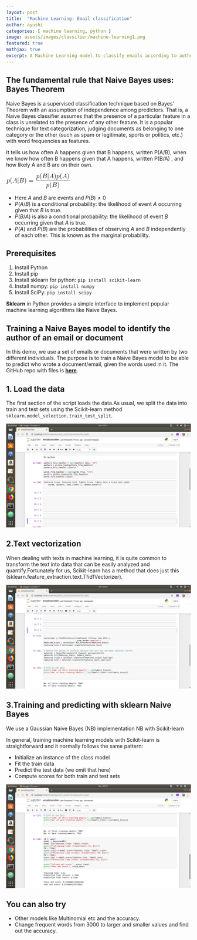 ```yaml
---
layout: post
title:  "Machine Learning: Email classification"
author: ayushi
categories: [ machine learning, python ]
image: assets/images/classifier/machine-learning1.png
featured: true
mathjax: true
excerpt: A Machine Learning model to classify emails according to author names using Naive Bayes Classifier
---
```

## The fundamental rule that Naive Bayes uses: Bayes Theorem
Naive Bayes is a supervised classification technique based on Bayes' Theorem with an assumption of independence among predictors. That is, a Naive Bayes classifier assumes that the presence of a particular feature in a class is unrelated to the presence of any other feature.
It is a popular technique for text categorization, judging documents as belonging to one category or the other (such as spam or legitimate, sports or politics, etc.) with word frequencies as features.

It tells us how often A happens given that B happens, written P(A/B), when we know how often B happens given that A happens, written P(B/A) , and how likely A and B are on their own.

![](/assets/images/classifier/formula.png)

- Here $A$ and $B$ are events and $P(B) \neq 0$
- $P(A/B)$ is a conditional probability: the likelihood of event $A$ occurring given that $B$ is true.
- $P(B/A)$ is also a conditional probability: the likelihood of event $B$ occurring given that $A$ is true.
- $P(A)$ and $P(B)$ are the probabilities of observing $A$ and $B$ independently of each other. This is known as the marginal probability.

## Prerequisites
1. Install Python
2. Install pip
3. Install sklearn for python: `pip install scikit-learn`
4. Install numpy: `pip install numpy`
5. Install SciPy: `pip install scipy`

**Sklearn** in Python provides a simple interface to implement popular machine learning algorithms like Naive Bayes.

## Training a Naive Bayes model to identify the author of an email or document
In this demo, we use a set of emails or documents that were written by two different individuals. The purpose is to train a Naive Bayes model to be able to predict who wrote a document/email, given the words used in it.
The GitHub repo with files is **[here](https://github.com/ayushianan)**.

## 1. Load the data
The first section of the script loads the data.As usual, we split the data into train and test sets using the Scikit-learn method `sklearn.model_selection.train_test_split`.

![](/assets/images/classifier/data.png)

## 2.Text vectorization
When dealing with texts in machine learning, it is quite common to transform the text into data that can be easily analyzed and quantify.Fortunately for us, Scikit-learn has a method that does just this (sklearn.feature_extraction.text.TfidfVectorizer).

![](/assets/images/classifier/data1.png)

## 3.Training and predicting with sklearn Naive Bayes
We use a Gaussian Naive Bayes (NB) implementation
NB with Scikit-learn

In general, training machine learning models with Scikit-learn is straightforward and it normally follows the same pattern:
- Initialize an instance of the class model
- Fit the train data
- Predict the test data (we omit that here)
- Compute scores for both train and test sets

![](/assets/images/classifier/model.png)


## You can also try
- Other models like Multinomial etc and the accuracy.
- Change frequent words from 3000 to larger and smaller values and find out the accuracy.
